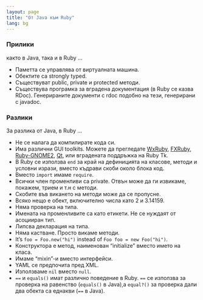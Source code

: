 ```yaml
---
layout: page
title: "Oт Java към Ruby"
lang: bg
---
```


### Прилики

както в Java, така и в Ruby …

* Паметта се управлява от виртуалната машина.
* Обектите са strongly typed.
* Съществуват public, private и protected методи.
* Съществува програмка за вградена документация (в Ruby се казва RDoc).
  Генерираните документи с rdoc подобно на тези, генерирани с javadoc.

### Разлики

За разлика от Java, в Ruby …

* Не се налага да компилирате кода си.
* Има различни GUI toolkits. Можете да прегледате [WxRuby][1],
  [FXRuby][2], [Ruby-GNOME2][3], [Qt][4], или вградената поддръжка на Ruby Tk.
* В Ruby се използва `end` за край на дефиницията на класове, методи и
  условни изрази, вместо къдрави скоби около блока код.
* Вместо `import` имаме `require`.
* Всички член променливи са private. Отвън може да ги извикаме, покажем,
  трием и т.н с методи.
* Скобите във викането на методи може да се пропусне.
* Всяко нещо е обект, включително числа като 2 и 3.14159.
* Няма проверка на типа.
* Имената на променливите са като етикети. Не се нуждаят от асоцииран
  тип.
* Липсва декларация на типа.
* Няма кастване. Просто викаме методи.
* It’s `foo = Foo.new("hi")` instead of `Foo foo = new Foo("hi")`.
* Конструктора е метод, наименован “initialize” вместо името на класа.
* Имаме “mixin”-и вместо интерфейси.
* YAML се предпочита пред XML.
* Използваме `nil` вместо `null`.
* `==` и `equals()` имат различно поведение в Ruby. `==` се използва за
  проверка на равенство (`equals()` в Java),а `equal?()` за проверка
  дали два обекта са еднакви (`==` в Java).



[1]: https://github.com/eumario/wxruby
[2]: https://github.com/larskanis/fxruby
[3]: https://ruby-gnome2.osdn.jp/
[4]: https://github.com/ryanmelt/qtbindings/
